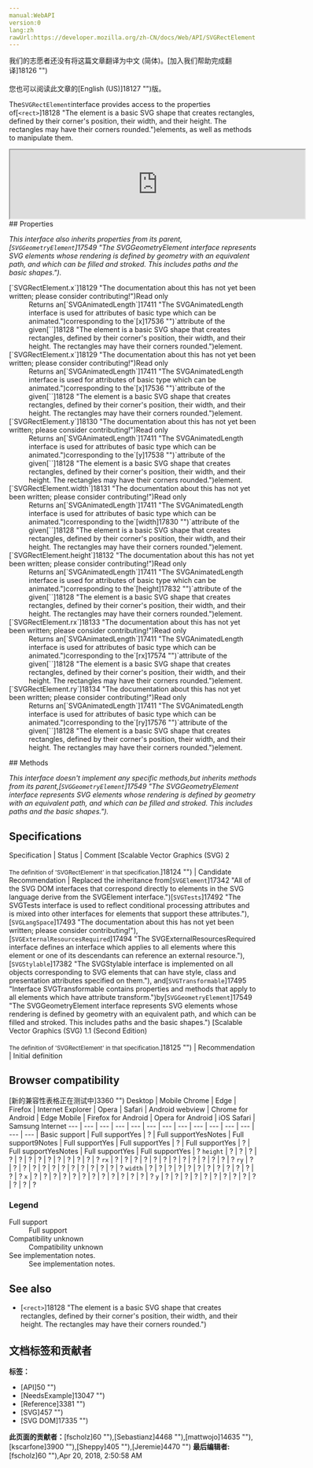 ```yaml
---
manual:WebAPI
version:0
lang:zh
rawUrl:https://developer.mozilla.org/zh-CN/docs/Web/API/SVGRectElement
---
```




<bdi>我们的志愿者还没有将这篇文章翻译为<bdi>中文 (简体)</bdi>。[加入我们帮助完成翻译]18126 "")<br></br>您也可以阅读此文章的[English (US)]18127 "")版。</bdi>






The`SVGRectElement`interface provides access to the properties of[`<rect>`]18128 "The <rect> element is a basic SVG shape that creates rectangles, defined by their corner's position, their width, and their height. The rectangles may have their corners rounded.")elements, as well as methods to manipulate them.

<iframe src='https://mdn.mozillademos.org/en-US/docs/Web/API/SVGRectElement$samples/inheritance_diagram?revision=1375652' width='600' height='140'></iframe>
## Properties<a name="Properties"></a>


<em>This interface also inherits properties from its parent,</em><em>[`SVGGeometryElement`]17549 "The SVGGeometryElement interface represents SVG elements whose rendering is defined by geometry with an equivalent path, and which can be filled and stroked. This includes paths and the basic shapes.").</em>

<dl><dt id=''>[`SVGRectElement.x`]18129 "The documentation about this has not yet been written; please consider contributing!")Read only</dt><dd>Returns an[`SVGAnimatedLength`]17411 "The SVGAnimatedLength interface is used for attributes of basic type <length> which can be animated.")corresponding to the`[x]17536 "")`attribute of the given[`<rect>`]18128 "The <rect> element is a basic SVG shape that creates rectangles, defined by their corner's position, their width, and their height. The rectangles may have their corners rounded.")element.</dd><dt id=''>[`SVGRectElement.x`]18129 "The documentation about this has not yet been written; please consider contributing!")Read only</dt><dd>Returns an[`SVGAnimatedLength`]17411 "The SVGAnimatedLength interface is used for attributes of basic type <length> which can be animated.")corresponding to the`[x]17536 "")`attribute of the given[`<rect>`]18128 "The <rect> element is a basic SVG shape that creates rectangles, defined by their corner's position, their width, and their height. The rectangles may have their corners rounded.")element.</dd><dt id=''>[`SVGRectElement.y`]18130 "The documentation about this has not yet been written; please consider contributing!")Read only</dt><dd>Returns an[`SVGAnimatedLength`]17411 "The SVGAnimatedLength interface is used for attributes of basic type <length> which can be animated.")corresponding to the`[y]17538 "")`attribute of the given[`<rect>`]18128 "The <rect> element is a basic SVG shape that creates rectangles, defined by their corner's position, their width, and their height. The rectangles may have their corners rounded.")element.</dd><dt id=''>[`SVGRectElement.width`]18131 "The documentation about this has not yet been written; please consider contributing!")Read only</dt><dd>Returns an[`SVGAnimatedLength`]17411 "The SVGAnimatedLength interface is used for attributes of basic type <length> which can be animated.")corresponding to the`[width]17830 "")`attribute of the given[`<rect>`]18128 "The <rect> element is a basic SVG shape that creates rectangles, defined by their corner's position, their width, and their height. The rectangles may have their corners rounded.")element.</dd><dt id=''>[`SVGRectElement.height`]18132 "The documentation about this has not yet been written; please consider contributing!")Read only</dt><dd>Returns an[`SVGAnimatedLength`]17411 "The SVGAnimatedLength interface is used for attributes of basic type <length> which can be animated.")corresponding to the`[height]17832 "")`attribute of the given[`<rect>`]18128 "The <rect> element is a basic SVG shape that creates rectangles, defined by their corner's position, their width, and their height. The rectangles may have their corners rounded.")element.</dd><dt id=''>[`SVGRectElement.rx`]18133 "The documentation about this has not yet been written; please consider contributing!")Read only</dt><dd>Returns an[`SVGAnimatedLength`]17411 "The SVGAnimatedLength interface is used for attributes of basic type <length> which can be animated.")corresponding to the`[rx]17574 "")`attribute of the given[`<rect>`]18128 "The <rect> element is a basic SVG shape that creates rectangles, defined by their corner's position, their width, and their height. The rectangles may have their corners rounded.")element.</dd><dt id=''>[`SVGRectElement.ry`]18134 "The documentation about this has not yet been written; please consider contributing!")Read only</dt><dd>Returns an[`SVGAnimatedLength`]17411 "The SVGAnimatedLength interface is used for attributes of basic type <length> which can be animated.")corresponding to the`[ry]17576 "")`attribute of the given[`<rect>`]18128 "The <rect> element is a basic SVG shape that creates rectangles, defined by their corner's position, their width, and their height. The rectangles may have their corners rounded.")element.</dd></dl>
## Methods<a name="Methods"></a>


<em>This interface doesn&#39;t implement any specific methods,<em>but inherits methods from its parent,[`SVGGeometryElement`]17549 "The SVGGeometryElement interface represents SVG elements whose rendering is defined by geometry with an equivalent path, and which can be filled and stroked. This includes paths and the basic shapes.").</em></em>


## Specifications<a name="Specifications"></a>
Specification | Status | Comment 
[Scalable Vector Graphics (SVG) 2<br></br><small>The definition of &#39;SVGRectElement&#39; in that specification.</small>]18124 "") | Candidate Recommendation | Replaced the inheritance from[`SVGElement`]17342 "All of the SVG DOM interfaces that correspond directly to elements in the SVG language derive from the SVGElement interface.")[`SVGTests`]17492 "The SVGTests interface is used to reflect conditional processing attributes and is mixed into other interfaces for elements that support these attributes."),[`SVGLangSpace`]17493 "The documentation about this has not yet been written; please consider contributing!"),[`SVGExternalResourcesRequired`]17494 "The SVGExternalResourcesRequired interface defines an interface which applies to all elements where this element or one of its descendants can reference an external resource."),[`SVGStylable`]17382 "The SVGStylable interface is implemented on all objects corresponding to SVG elements that can have style, class and presentation attributes specified on them."), and[`SVGTransformable`]17495 "Interface SVGTransformable contains properties and methods that apply to all elements which have attribute transform.")by[`SVGGeometryElement`]17549 "The SVGGeometryElement interface represents SVG elements whose rendering is defined by geometry with an equivalent path, and which can be filled and stroked. This includes paths and the basic shapes.") 
[Scalable Vector Graphics (SVG) 1.1 (Second Edition)<br></br><small>The definition of &#39;SVGRectElement&#39; in that specification.</small>]18125 "") | Recommendation | Initial definition 


## Browser compatibility<a name="Browser_compatibility"></a>
[新的兼容性表格正在测试中<i></i>]3360 "")
<abbr>Desktop<i></i></abbr> | <abbr>Mobile<i></i></abbr> 
<abbr>Chrome<i></i></abbr> | <abbr>Edge<i></i></abbr> | <abbr>Firefox<i></i></abbr> | <abbr>Internet Explorer<i></i></abbr> | <abbr>Opera<i></i></abbr> | <abbr>Safari<i></i></abbr> | <abbr>Android webview<i></i></abbr> | <abbr>Chrome for Android<i></i></abbr> | <abbr>Edge Mobile<i></i></abbr> | <abbr>Firefox for Android<i></i></abbr> | <abbr>Opera for Android<i></i></abbr> | <abbr>iOS Safari<i></i></abbr> | <abbr>Samsung Internet<i></i></abbr> 
 ---  |  ---  |  ---  |  ---  |  ---  |  ---  |  ---  |  ---  |  ---  |  ---  |  ---  |  ---  |  ---  |  ---  | 
Basic support | <abbr>Full support</abbr>Yes | <abbr>?</abbr> | <abbr>Full support</abbr>Yes<abbr>Notes<i></i></abbr> | <abbr>Full support</abbr>9<abbr>Notes<i></i></abbr> | <abbr>Full support</abbr>Yes | <abbr>Full support</abbr>Yes | <abbr>?</abbr> | <abbr>Full support</abbr>Yes | <abbr>?</abbr> | <abbr>Full support</abbr>Yes<abbr>Notes<i></i></abbr> | <abbr>Full support</abbr>Yes | <abbr>Full support</abbr>Yes | <abbr>?</abbr> 
`height` | <abbr>?</abbr> | <abbr>?</abbr> | <abbr>?</abbr> | <abbr>?</abbr> | <abbr>?</abbr> | <abbr>?</abbr> | <abbr>?</abbr> | <abbr>?</abbr> | <abbr>?</abbr> | <abbr>?</abbr> | <abbr>?</abbr> | <abbr>?</abbr> | <abbr>?</abbr> 
`rx` | <abbr>?</abbr> | <abbr>?</abbr> | <abbr>?</abbr> | <abbr>?</abbr> | <abbr>?</abbr> | <abbr>?</abbr> | <abbr>?</abbr> | <abbr>?</abbr> | <abbr>?</abbr> | <abbr>?</abbr> | <abbr>?</abbr> | <abbr>?</abbr> | <abbr>?</abbr> 
`ry` | <abbr>?</abbr> | <abbr>?</abbr> | <abbr>?</abbr> | <abbr>?</abbr> | <abbr>?</abbr> | <abbr>?</abbr> | <abbr>?</abbr> | <abbr>?</abbr> | <abbr>?</abbr> | <abbr>?</abbr> | <abbr>?</abbr> | <abbr>?</abbr> | <abbr>?</abbr> 
`width` | <abbr>?</abbr> | <abbr>?</abbr> | <abbr>?</abbr> | <abbr>?</abbr> | <abbr>?</abbr> | <abbr>?</abbr> | <abbr>?</abbr> | <abbr>?</abbr> | <abbr>?</abbr> | <abbr>?</abbr> | <abbr>?</abbr> | <abbr>?</abbr> | <abbr>?</abbr> 
`x` | <abbr>?</abbr> | <abbr>?</abbr> | <abbr>?</abbr> | <abbr>?</abbr> | <abbr>?</abbr> | <abbr>?</abbr> | <abbr>?</abbr> | <abbr>?</abbr> | <abbr>?</abbr> | <abbr>?</abbr> | <abbr>?</abbr> | <abbr>?</abbr> | <abbr>?</abbr> 
`y` | <abbr>?</abbr> | <abbr>?</abbr> | <abbr>?</abbr> | <abbr>?</abbr> | <abbr>?</abbr> | <abbr>?</abbr> | <abbr>?</abbr> | <abbr>?</abbr> | <abbr>?</abbr> | <abbr>?</abbr> | <abbr>?</abbr> | <abbr>?</abbr> | <abbr>?</abbr> 


### Legend<a name="Legend"></a>
<dl><dt id=''><abbr>Full support</abbr></dt><dd>Full support</dd><dt id=''><abbr>Compatibility unknown</abbr></dt><dd>Compatibility unknown</dd><dt id=''><abbr>See implementation notes.<i></i></abbr></dt><dd>See implementation notes.</dd></dl>

## See also<a name="See_also"></a>

* [`<rect>`]18128 "The <rect> element is a basic SVG shape that creates rectangles, defined by their corner's position, their width, and their height. The rectangles may have their corners rounded.")



## 文档标签和贡献者
**标签：**
* [API]50 "")
* [NeedsExample]13047 "")
* [Reference]3381 "")
* [SVG]457 "")
* [SVG DOM]17335 "")

**此页面的贡献者：**[fscholz]60 ""),[Sebastianz]4468 ""),[mattwojo]14635 ""),[kscarfone]3900 ""),[Sheppy]405 ""),[Jeremie]4470 "")
**最后编辑者:**[fscholz]60 ""),<time>Apr 20, 2018, 2:50:58 AM</time>


